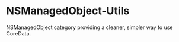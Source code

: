 NSManagedObject-Utils
=====================

NSManagedObject category providing a cleaner, simpler way to use CoreData.
